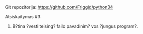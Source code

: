 Git repozitorija: https://github.com/Friggid/python34

Atsiskaitymas #3

1. B?tina ?vesti teising? failo pavadinim? vos ?jungus program?.